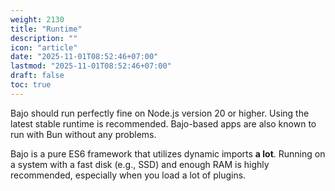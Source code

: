 ```yaml
---
weight: 2130
title: "Runtime"
description: ""
icon: "article"
date: "2025-11-01T08:52:46+07:00"
lastmod: "2025-11-01T08:52:46+07:00"
draft: false
toc: true
---
```


Bajo should run perfectly fine on Node.js version 20 or higher. Using the latest stable runtime is recommended. Bajo-based apps are also known to run with Bun without any problems.

Bajo is a pure ES6 framework that utilizes dynamic imports **a lot**. Running on a system with a fast disk (e.g., SSD) and enough RAM is highly recommended, especially when you load a lot of plugins.

